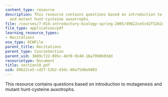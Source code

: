 ```yaml
---
content_type: resource
description: This resource contains questions based on introduction to mutagenesis
  and mutant hunt-cysteine auxotrophs.
file: /courses/7-014-introductory-biology-spring-2005/d9622ce5cd2f52b2d3dc60a75d9e9d03_section10.pdf
file_type: application/pdf
learning_resource_types:
- Recitations
ocw_type: OCWFile
parent_title: Recitations
parent_type: CourseSection
parent_uid: 3889c722-095c-4bf0-9140-16a7998b93dd
resourcetype: Document
title: section10.pdf
uid: d9622ce5-cd2f-52b2-d3dc-60a75d9e9d03
---
```

This resource contains questions based on introduction to mutagenesis and mutant hunt-cysteine auxotrophs.

